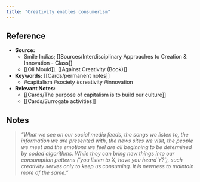 ```yaml
---
title: "Creativity enables consumerism"
---
```

## Reference
- **Source:** 
	- Smile Indias; [[Sources/Interdisciplinary Approaches to Creation & Innovation - Class]]
	- [[Oli Mould]], [[Against Creativity (Book)]]
- **Keywords:** [[Cards/permanent notes]]
	- #capitalism #society #creativity #innovation 
- **Relevant Notes:**
	- [[Cards/The purpose of capitalism is to build our culture]]
	- [[Cards/Surrogate activities]]
## Notes
> _“What we see on our social media feeds, the songs we listen to, the information we are presented with, the news sites we visit, the people we meet and the emotions we feel are all beginning to be determined by coded algorithms. While they can bring new things into our consumption patterns (‘you listen to X, have you heard Y?’), such creativity serves only to keep us consuming. It is newness to maintain more of the same.”_